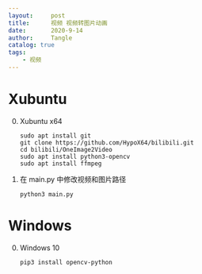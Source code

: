 ```yaml
---
layout:     post
title:      视频 视频转图片动画
date:       2020-9-14
author:     Tangle
catalog: true
tags:
    - 视频
---
```


# Xubuntu

0. Xubuntu x64
    ```
    sudo apt install git
    git clone https://github.com/HypoX64/bilibili.git
    cd bilibili/OneImage2Video
    sudo apt install python3-opencv
    sudo apt install ffmpeg
    ```
0. 在 main.py 中修改视频和图片路径
    ```
    python3 main.py
    ```

# Windows

0. Windows 10
    ```
    pip3 install opencv-python
    ```
